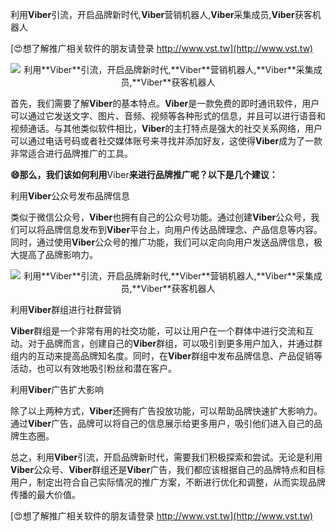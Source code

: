 利用**Viber**引流，开启品牌新时代,**Viber**营销机器人,**Viber**采集成员,**Viber**获客机器人

[😍想了解推广相关软件的朋友请登录 http://www.vst.tw](http://www.vst.tw)

 <center><img src="https://vst.tw/MP4/tuiguang/png/0.png" alt="利用**Viber**引流，开启品牌新时代,**Viber**营销机器人,**Viber**采集成员,**Viber**获客机器人"></center>

首先，我们需要了解**Viber**的基本特点。**Viber**是一款免费的即时通讯软件，用户可以通过它发送文字、图片、音频、视频等各种形式的信息，并且可以进行语音和视频通话。与其他类似软件相比，**Viber**的主打特点是强大的社交关系网络，用户可以通过电话号码或者社交媒体账号来寻找并添加好友，这使得**Viber**成为了一款非常适合进行品牌推广的工具。

**😄那么，我们该如何利用**Viber**来进行品牌推广呢？以下是几个建议：**

利用**Viber**公众号发布品牌信息

类似于微信公众号，**Viber**也拥有自己的公众号功能。通过创建**Viber**公众号，我们可以将品牌信息发布到**Viber**平台上，向用户传达品牌理念、产品信息等内容。同时，通过使用**Viber**公众号的推广功能，我们可以定向向用户发送品牌信息，极大提高了品牌影响力。

 <center><img src="https://vst.tw/MP4/tuiguang/png/2.png" alt="利用**Viber**引流，开启品牌新时代,**Viber**营销机器人,**Viber**采集成员,**Viber**获客机器人"></center>

利用**Viber**群组进行社群营销

**Viber**群组是一个非常有用的社交功能，可以让用户在一个群体中进行交流和互动。对于品牌而言，创建自己的**Viber**群组，可以吸引到更多用户加入，并通过群组内的互动来提高品牌知名度。同时，在**Viber**群组中发布品牌信息、产品促销等活动，也可以有效地吸引粉丝和潜在客户。

利用**Viber**广告扩大影响

除了以上两种方式，**Viber**还拥有广告投放功能，可以帮助品牌快速扩大影响力。通过**Viber**广告，品牌可以将自己的信息展示给更多用户，吸引他们进入自己的品牌生态圈。

总之，利用**Viber**引流，开启品牌新时代，需要我们积极探索和尝试。无论是利用**Viber**公众号、**Viber**群组还是**Viber**广告，我们都应该根据自己的品牌特点和目标用户，制定出符合自己实际情况的推广方案，不断进行优化和调整，从而实现品牌传播的最大价值。

[😍想了解推广相关软件的朋友请登录 http://www.vst.tw](http://www.vst.tw)



